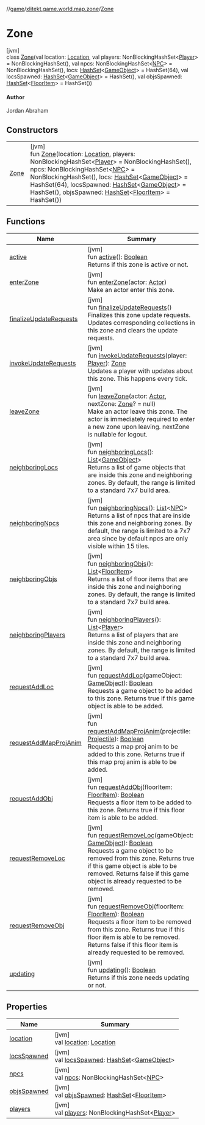 //[game](../../../index.md)/[xlitekt.game.world.map.zone](../index.md)/[Zone](index.md)

# Zone

[jvm]\
class [Zone](index.md)(val location: [Location](../../xlitekt.game.world.map/-location/index.md), val players: NonBlockingHashSet&lt;[Player](../../xlitekt.game.actor.player/-player/index.md)&gt; = NonBlockingHashSet(), val npcs: NonBlockingHashSet&lt;[NPC](../../xlitekt.game.actor.npc/-n-p-c/index.md)&gt; = NonBlockingHashSet(), locs: [HashSet](https://kotlinlang.org/api/latest/jvm/stdlib/kotlin.collections/-hash-set/index.html)&lt;[GameObject](../../xlitekt.game.world.map/-game-object/index.md)&gt; = HashSet(64), val locsSpawned: [HashSet](https://kotlinlang.org/api/latest/jvm/stdlib/kotlin.collections/-hash-set/index.html)&lt;[GameObject](../../xlitekt.game.world.map/-game-object/index.md)&gt; = HashSet(), val objsSpawned: [HashSet](https://kotlinlang.org/api/latest/jvm/stdlib/kotlin.collections/-hash-set/index.html)&lt;[FloorItem](../../xlitekt.game.content.item/-floor-item/index.md)&gt; = HashSet())

#### Author

Jordan Abraham

## Constructors

| | |
|---|---|
| [Zone](-zone.md) | [jvm]<br>fun [Zone](-zone.md)(location: [Location](../../xlitekt.game.world.map/-location/index.md), players: NonBlockingHashSet&lt;[Player](../../xlitekt.game.actor.player/-player/index.md)&gt; = NonBlockingHashSet(), npcs: NonBlockingHashSet&lt;[NPC](../../xlitekt.game.actor.npc/-n-p-c/index.md)&gt; = NonBlockingHashSet(), locs: [HashSet](https://kotlinlang.org/api/latest/jvm/stdlib/kotlin.collections/-hash-set/index.html)&lt;[GameObject](../../xlitekt.game.world.map/-game-object/index.md)&gt; = HashSet(64), locsSpawned: [HashSet](https://kotlinlang.org/api/latest/jvm/stdlib/kotlin.collections/-hash-set/index.html)&lt;[GameObject](../../xlitekt.game.world.map/-game-object/index.md)&gt; = HashSet(), objsSpawned: [HashSet](https://kotlinlang.org/api/latest/jvm/stdlib/kotlin.collections/-hash-set/index.html)&lt;[FloorItem](../../xlitekt.game.content.item/-floor-item/index.md)&gt; = HashSet()) |

## Functions

| Name | Summary |
|---|---|
| [active](active.md) | [jvm]<br>fun [active](active.md)(): [Boolean](https://kotlinlang.org/api/latest/jvm/stdlib/kotlin/-boolean/index.html)<br>Returns if this zone is active or not. |
| [enterZone](enter-zone.md) | [jvm]<br>fun [enterZone](enter-zone.md)(actor: [Actor](../../xlitekt.game.actor/-actor/index.md))<br>Make an actor enter this zone. |
| [finalizeUpdateRequests](finalize-update-requests.md) | [jvm]<br>fun [finalizeUpdateRequests](finalize-update-requests.md)()<br>Finalizes this zone update requests. Updates corresponding collections in this zone and clears the update requests. |
| [invokeUpdateRequests](invoke-update-requests.md) | [jvm]<br>fun [invokeUpdateRequests](invoke-update-requests.md)(player: [Player](../../xlitekt.game.actor.player/-player/index.md)): [Zone](index.md)<br>Updates a player with updates about this zone. This happens every tick. |
| [leaveZone](leave-zone.md) | [jvm]<br>fun [leaveZone](leave-zone.md)(actor: [Actor](../../xlitekt.game.actor/-actor/index.md), nextZone: [Zone](index.md)? = null)<br>Make an actor leave this zone. The actor is immediately required to enter a new zone upon leaving. nextZone is nullable for logout. |
| [neighboringLocs](neighboring-locs.md) | [jvm]<br>fun [neighboringLocs](neighboring-locs.md)(): [List](https://kotlinlang.org/api/latest/jvm/stdlib/kotlin.collections/-list/index.html)&lt;[GameObject](../../xlitekt.game.world.map/-game-object/index.md)&gt;<br>Returns a list of game objects that are inside this zone and neighboring zones. By default, the range is limited to a standard 7x7 build area. |
| [neighboringNpcs](neighboring-npcs.md) | [jvm]<br>fun [neighboringNpcs](neighboring-npcs.md)(): [List](https://kotlinlang.org/api/latest/jvm/stdlib/kotlin.collections/-list/index.html)&lt;[NPC](../../xlitekt.game.actor.npc/-n-p-c/index.md)&gt;<br>Returns a list of npcs that are inside this zone and neighboring zones. By default, the range is limited to a 7x7 area since by default npcs are only visible within 15 tiles. |
| [neighboringObjs](neighboring-objs.md) | [jvm]<br>fun [neighboringObjs](neighboring-objs.md)(): [List](https://kotlinlang.org/api/latest/jvm/stdlib/kotlin.collections/-list/index.html)&lt;[FloorItem](../../xlitekt.game.content.item/-floor-item/index.md)&gt;<br>Returns a list of floor items that are inside this zone and neighboring zones. By default, the range is limited to a standard 7x7 build area. |
| [neighboringPlayers](neighboring-players.md) | [jvm]<br>fun [neighboringPlayers](neighboring-players.md)(): [List](https://kotlinlang.org/api/latest/jvm/stdlib/kotlin.collections/-list/index.html)&lt;[Player](../../xlitekt.game.actor.player/-player/index.md)&gt;<br>Returns a list of players that are inside this zone and neighboring zones. By default, the range is limited to a standard 7x7 build area. |
| [requestAddLoc](request-add-loc.md) | [jvm]<br>fun [requestAddLoc](request-add-loc.md)(gameObject: [GameObject](../../xlitekt.game.world.map/-game-object/index.md)): [Boolean](https://kotlinlang.org/api/latest/jvm/stdlib/kotlin/-boolean/index.html)<br>Requests a game object to be added to this zone. Returns true if this game object is able to be added. |
| [requestAddMapProjAnim](request-add-map-proj-anim.md) | [jvm]<br>fun [requestAddMapProjAnim](request-add-map-proj-anim.md)(projectile: [Projectile](../../xlitekt.game.content.projectile/-projectile/index.md)): [Boolean](https://kotlinlang.org/api/latest/jvm/stdlib/kotlin/-boolean/index.html)<br>Requests a map proj anim to be added to this zone. Returns true if this map proj anim is able to be added. |
| [requestAddObj](request-add-obj.md) | [jvm]<br>fun [requestAddObj](request-add-obj.md)(floorItem: [FloorItem](../../xlitekt.game.content.item/-floor-item/index.md)): [Boolean](https://kotlinlang.org/api/latest/jvm/stdlib/kotlin/-boolean/index.html)<br>Requests a floor item to be added to this zone. Returns true if this floor item is able to be added. |
| [requestRemoveLoc](request-remove-loc.md) | [jvm]<br>fun [requestRemoveLoc](request-remove-loc.md)(gameObject: [GameObject](../../xlitekt.game.world.map/-game-object/index.md)): [Boolean](https://kotlinlang.org/api/latest/jvm/stdlib/kotlin/-boolean/index.html)<br>Requests a game object to be removed from this zone. Returns true if this game object is able to be removed. Returns false if this game object is already requested to be removed. |
| [requestRemoveObj](request-remove-obj.md) | [jvm]<br>fun [requestRemoveObj](request-remove-obj.md)(floorItem: [FloorItem](../../xlitekt.game.content.item/-floor-item/index.md)): [Boolean](https://kotlinlang.org/api/latest/jvm/stdlib/kotlin/-boolean/index.html)<br>Requests a floor item to be removed from this zone. Returns true if this floor item is able to be removed. Returns false if this floor item is already requested to be removed. |
| [updating](updating.md) | [jvm]<br>fun [updating](updating.md)(): [Boolean](https://kotlinlang.org/api/latest/jvm/stdlib/kotlin/-boolean/index.html)<br>Returns if this zone needs updating or not. |

## Properties

| Name | Summary |
|---|---|
| [location](location.md) | [jvm]<br>val [location](location.md): [Location](../../xlitekt.game.world.map/-location/index.md) |
| [locsSpawned](locs-spawned.md) | [jvm]<br>val [locsSpawned](locs-spawned.md): [HashSet](https://kotlinlang.org/api/latest/jvm/stdlib/kotlin.collections/-hash-set/index.html)&lt;[GameObject](../../xlitekt.game.world.map/-game-object/index.md)&gt; |
| [npcs](npcs.md) | [jvm]<br>val [npcs](npcs.md): NonBlockingHashSet&lt;[NPC](../../xlitekt.game.actor.npc/-n-p-c/index.md)&gt; |
| [objsSpawned](objs-spawned.md) | [jvm]<br>val [objsSpawned](objs-spawned.md): [HashSet](https://kotlinlang.org/api/latest/jvm/stdlib/kotlin.collections/-hash-set/index.html)&lt;[FloorItem](../../xlitekt.game.content.item/-floor-item/index.md)&gt; |
| [players](players.md) | [jvm]<br>val [players](players.md): NonBlockingHashSet&lt;[Player](../../xlitekt.game.actor.player/-player/index.md)&gt; |
